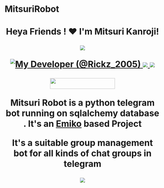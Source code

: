 # MitsuriRobot

<h1 align="center">Heya Friends !  ❤ I'm Mitsuri Kanroji!  
</p> 
<p align="center">
<img src="https://readme-typing-svg.herokuapp.com?color=1C71FA&width=420&lines=I+Belong+To+Hashira+Association%E2%9C%8C%EF%B8%8F;My+Developer+Is+Flame%E9%8D%A6%EF%B8%8E">
</p>
<p align="center">
  <a href="https://t.me/Kanrojimitsurirobot"><img src="https://telegra.ph/file/0cc5459d0fa28d37f8485.jpg" alt="My Developer (@Rickz_2005)"
  
  
  
  <a href="https://telegram.me/mitsurikanrojirobot">
    <img src="https://img.shields.io/badge/Telegram-blue?style=for-the-badge&logo=telegram"/>
  </a>  
 </a>
  <a href="https://github.com/HashiraAssociation">
    <img src="https://img.shields.io/github/followers/h0daka?label=GitHub&logo=github&style=for-the-badge&color=green"/>
  </a>
<p align="center"><a href="https://dashboard.heroku.com/new?template=https://github.com/HashiraAssociation/MitsuriRobot"> <img 
src="https://img.shields.io/badge/Deploy%20To%20Heroku-blue?style=flat&logo=heroku" width="210" height="34.45" /></a></p>

Mitsuri Robot is a python telegram bot running on sqlalchemy database .
It's an [Emiko](https://github.com/nero-chi/EmikoRobot) based Project

It's a suitable group management bot for all kinds of chat groups in telegram

<p align="center">
<img src="https://readme-typing-svg.herokuapp.com?color=1C71FA&width=420&lines=Mitsuri+Robot+Is+Under+Development%E2%9C%8C%EF%B8%8F;Project+By+Hashira+Association%E2%9C%8C%EC%B8%8F">
</p>
